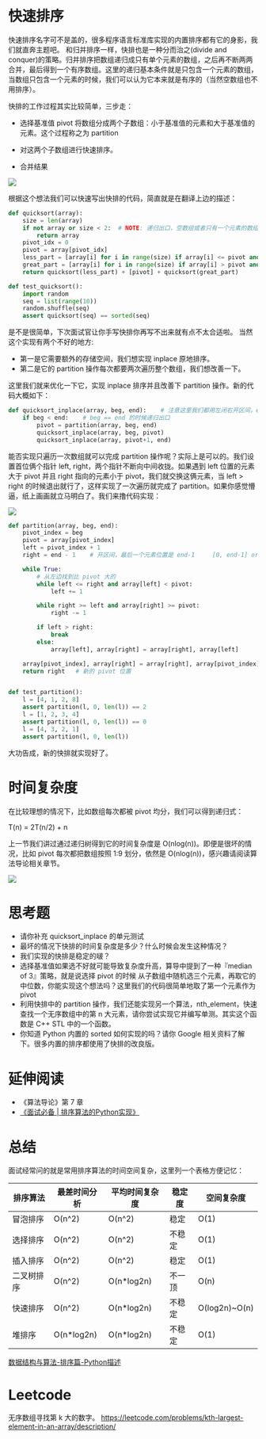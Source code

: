 # 快速排序

快速排序名字可不是盖的，很多程序语言标准库实现的内置排序都有它的身影，我们就直奔主题吧。
和归并排序一样，快排也是一种分而治之(divide and conquer)的策略。归并排序把数组递归成只有单个元素的数组，之后再不断两两
合并，最后得到一个有序数组。这里的递归基本条件就是只包含一个元素的数组，当数组只包含一个元素的时候，我们可以认为它本来就是有序的（当然空数组也不用排序）。

快排的工作过程其实比较简单，三步走：

- 选择基准值 pivot 将数组分成两个子数组：小于基准值的元素和大于基准值的元素。这个过程称之为 partition

- 对这两个子数组进行快速排序。

- 合并结果

![](./quick_sort.png)

根据这个想法我们可以快速写出快排的代码，简直就是在翻译上边的描述：

```py
def quicksort(array):
    size = len(array)
    if not array or size < 2:  # NOTE: 递归出口，空数组或者只有一个元素的数组都是有序的
        return array
    pivot_idx = 0
    pivot = array[pivot_idx]
    less_part = [array[i] for i in range(size) if array[i] <= pivot and pivot_idx != i]
    great_part = [array[i] for i in range(size) if array[i] > pivot and pivot_idx != i]
    return quicksort(less_part) + [pivot] + quicksort(great_part)

def test_quicksort():
    import random
    seq = list(range(10))
    random.shuffle(seq)
    assert quicksort(seq) == sorted(seq)
```
是不是很简单，下次面试官让你手写快排你再写不出来就有点不太合适啦。 当然这个实现有两个不好的地方:

- 第一是它需要额外的存储空间，我们想实现 inplace 原地排序。
- 第二是它的 partition 操作每次都要两次遍历整个数组，我们想改善一下。

这里我们就来优化一下它，实现 inplace 排序并且改善下 partition 操作。新的代码大概如下：

```py
def quicksort_inplace(array, beg, end):    # 注意这里我们都用左闭右开区间，end 传入 len(array)
    if beg < end:    # beg == end 的时候递归出口
        pivot = partition(array, beg, end)
        quicksort_inplace(array, beg, pivot)
        quicksort_inplace(array, pivot+1, end)
```

能否实现只遍历一次数组就可以完成 partition 操作呢？实际上是可以的。我们设置首位俩个指针 left, right，两个指针不断向中间收拢。如果遇到 left 位置的元素大于 pivot 并且 right 指向的元素小于 pivot，我们就交换这俩元素，当 left > right 的时候退出就行了，这样实现了一次遍历就完成了 partition。如果你感觉懵逼，纸上画画就立马明白了。我们来撸代码实现：

![](./partition.png)

```py
def partition(array, beg, end):
    pivot_index = beg
    pivot = array[pivot_index]
    left = pivot_index + 1
    right = end - 1    # 开区间，最后一个元素位置是 end-1     [0, end-1] or [0: end)，括号表示开区间

    while True:
        # 从左边找到比 pivot 大的
        while left <= right and array[left] < pivot:
            left += 1

        while right >= left and array[right] >= pivot:
            right -= 1

        if left > right:
            break
        else:
            array[left], array[right] = array[right], array[left]

    array[pivot_index], array[right] = array[right], array[pivot_index]
    return right   # 新的 pivot 位置


def test_partition():
    l = [4, 1, 2, 8]
    assert partition(l, 0, len(l)) == 2
    l = [1, 2, 3, 4]
    assert partition(l, 0, len(l)) == 0
    l = [4, 3, 2, 1]
    assert partition(l, 0, len(l))
```

大功告成，新的快排就实现好了。

# 时间复杂度
在比较理想的情况下，比如数组每次都被 pivot 均分，我们可以得到递归式：

T(n) = 2T(n/2) + n

上一节我们讲过通过递归树得到它的时间复杂度是 O(nlog(n))。即便是很坏的情况，比如 pivot 每次都把数组按照 1:9 划分，依然是 O(nlog(n))，感兴趣请阅读算法导论相关章节。

![](quicksort_worst.png)


# 思考题
- 请你补充 quicksort_inplace 的单元测试
- 最坏的情况下快排的时间复杂度是多少？什么时候会发生这种情况？
- 我们实现的快排是稳定的啵？
- 选择基准值如果选不好就可能导致复杂度升高，算导中提到了一种『median of 3』策略，就是说选择 pivot 的时候
从子数组中随机选三个元素，再取它的中位数，你能实现这个想法吗？这里我们的代码很简单地取了第一个元素作为 pivot
- 利用快排中的 partition 操作，我们还能实现另一个算法，nth_element，快速查找一个无序数组中的第 n 大元素，请你尝试实现它并编写单测。其实这个函数是 C++ STL 中的一个函数。
- 你知道 Python 内置的 sorted 如何实现的吗？请你 Google 相关资料了解下。很多内置的排序都使用了快排的改良版。


# 延伸阅读
- 《算法导论》第 7 章
- [《面试必备 | 排序算法的Python实现》](https://zhuanlan.zhihu.com/p/36419582)

# 总结

面试经常问的就是常用排序算法的时间空间复杂，这里列一个表格方便记忆：

| 排序算法   | 最差时间分析 | 平均时间复杂度 | 稳定度 | 空间复杂度     |
|------------|--------------|----------------|--------|----------------|
| 冒泡排序   | O(n^2)       | O(n^2)         | 稳定   | O(1)           |
| 选择排序   | O(n^2)       | O(n^2)         | 不稳定 | O(1)           |
| 插入排序   | O(n^2)       | O(n^2)         | 稳定   | O(1)           |
| 二叉树排序 | O(n^2)       | O(n\*log2n)    | 不一顶 | O(n)           |
| 快速排序   | O(n^2)       | O(n\*log2n)    | 不稳定 | O(log2n)\~O(n) |
| 堆排序     | O(n\*log2n)  | O(n\*log2n)    | 不稳定 | O(1)           |

[数据结构与算法-排序篇-Python描述](https://blog.csdn.net/mrlevo520/article/details/77829204<Paste>)

# Leetcode

无序数组寻找第 k 大的数字。
https://leetcode.com/problems/kth-largest-element-in-an-array/description/
